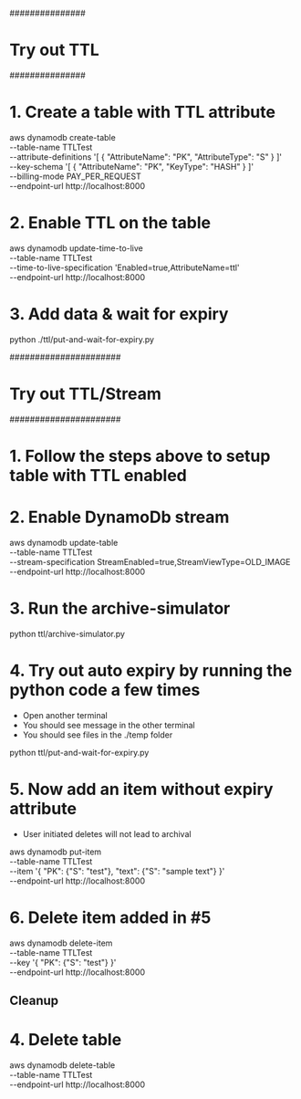 
###############
# Try out TTL #
###############

# 1. Create a table with TTL attribute
aws dynamodb create-table \
    --table-name TTLTest  \
    --attribute-definitions '[
       {
          "AttributeName": "PK",
          "AttributeType": "S"
       }
    ]' \
    --key-schema '[
        {
            "AttributeName": "PK",
            "KeyType": "HASH"
        }
    ]' \
    --billing-mode PAY_PER_REQUEST \
    --endpoint-url  http://localhost:8000

# 2. Enable TTL on the table
aws dynamodb update-time-to-live \
    --table-name TTLTest \
    --time-to-live-specification 'Enabled=true,AttributeName=ttl' \
    --endpoint-url  http://localhost:8000

# 3. Add data & wait for expiry
python ./ttl/put-and-wait-for-expiry.py 

######################
# Try out TTL/Stream #
######################

# 1. Follow the steps above to setup table with TTL enabled

# 2. Enable DynamoDb stream

aws dynamodb update-table \
    --table-name TTLTest \
    --stream-specification StreamEnabled=true,StreamViewType=OLD_IMAGE \
    --endpoint-url http://localhost:8000

# 3. Run the archive-simulator

python ttl/archive-simulator.py 

# 4. Try out auto expiry by running the python code a few times
* Open another terminal 
* You should see message in the other terminal
* You should see files in the ./temp folder

python ttl/put-and-wait-for-expiry.py

# 5. Now add an item without expiry attribute
* User initiated deletes will not lead to archival

aws dynamodb  put-item \
    --table-name    TTLTest  \
    --item '{
        "PK": {"S": "test"},
        "text": {"S": "sample text"}
    }' \
    --endpoint-url http://localhost:8000

# 6. Delete item added in #5

aws dynamodb  delete-item \
    --table-name    TTLTest  \
    --key '{
        "PK": {"S": "test"}
    }' \
    --endpoint-url http://localhost:8000


Cleanup
-------
# 4. Delete table
aws dynamodb delete-table \
    --table-name TTLTest  \
    --endpoint-url http://localhost:8000